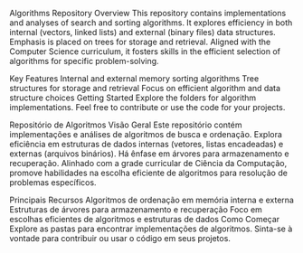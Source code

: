 Algorithms Repository
Overview
This repository contains implementations and analyses of search and sorting algorithms. It explores efficiency in both internal (vectors, linked lists) and external (binary files) data structures. Emphasis is placed on trees for storage and retrieval. Aligned with the Computer Science curriculum, it fosters skills in the efficient selection of algorithms for specific problem-solving.

Key Features
Internal and external memory sorting algorithms
Tree structures for storage and retrieval
Focus on efficient algorithm and data structure choices
Getting Started
Explore the folders for algorithm implementations. Feel free to contribute or use the code for your projects.

Repositório de Algoritmos
Visão Geral
Este repositório contém implementações e análises de algoritmos de busca e ordenação. Explora eficiência em estruturas de dados internas (vetores, listas encadeadas) e externas (arquivos binários). Há ênfase em árvores para armazenamento e recuperação. Alinhado com a grade curricular de Ciência da Computação, promove habilidades na escolha eficiente de algoritmos para resolução de problemas específicos.

Principais Recursos
Algoritmos de ordenação em memória interna e externa
Estruturas de árvores para armazenamento e recuperação
Foco em escolhas eficientes de algoritmos e estruturas de dados
Como Começar
Explore as pastas para encontrar implementações de algoritmos. Sinta-se à vontade para contribuir ou usar o código em seus projetos.





